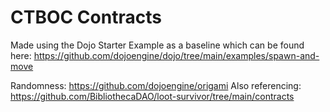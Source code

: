 # CTBOC Contracts

Made using the Dojo Starter Example as a baseline which can be found here: https://github.com/dojoengine/dojo/tree/main/examples/spawn-and-move

Randomness: https://github.com/dojoengine/origami
Also referencing: https://github.com/BibliothecaDAO/loot-survivor/tree/main/contracts
